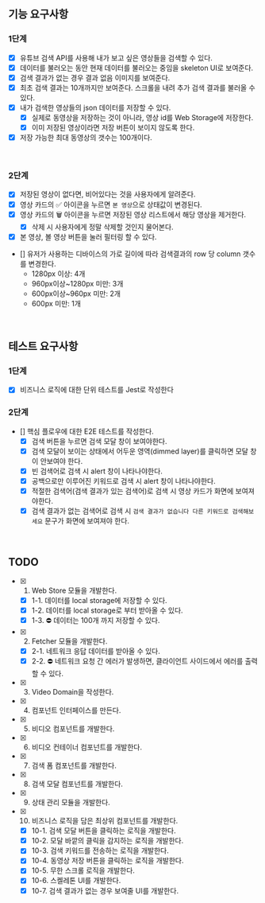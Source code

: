 ## 기능 요구사항
### 1단계
- [x] 유튜브 검색 API를 사용해 내가 보고 싶은 영상들을 검색할 수 있다.
- [x] 데이터를 불러오는 동안 현재 데이터를 불러오는 중임을 skeleton UI로 보여준다.
- [x] 검색 결과가 없는 경우 결과 없음 이미지를 보여준다.
- [x] 최초 검색 결과는 10개까지만 보여준다. 스크롤을 내려 추가 검색 결과를 불러올 수 있다.
- [x] 내가 검색한 영상들의 json 데이터를 저장할 수 있다.
  - [x] 실제로 동영상을 저장하는 것이 아니라, 영상 id를 Web Storage에 저장한다.
  - [x] 이미 저장된 영상이라면 저장 버튼이 보이지 않도록 한다.
- [x] 저장 가능한 최대 동영상의 갯수는 100개이다.

<br>

### 2단계
- [x] 저장된 영상이 없다면, 비어있다는 것을 사용자에게 알려준다.
- [x] 영상 카드의 ✅  아이콘을 누르면 `본 영상`으로 상태값이 변경된다.
- [x] 영상 카드의 🗑️ 아이콘을 누르면 저장된 영상 리스트에서 해당 영상을 제거한다.
  - [x] 삭제 시 사용자에게 정말 삭제할 것인지 물어본다.
- [x] 본 영상, 볼 영상 버튼을 눌러 필터링 할 수 있다.
- [] 유저가 사용하는 디바이스의 가로 길이에 따라 검색결과의 row 당 column 갯수를 변경한다.
  - 1280px 이상: 4개
  - 960px이상~1280px 미만: 3개
  - 600px이상~960px 미만: 2개
  - 600px 미만: 1개

<br>

## 테스트 요구사항
### 1단계
- [x] 비즈니스 로직에 대한 단위 테스트를 Jest로 작성한다
### 2단계
- [] 핵심 플로우에 대한 E2E 테스트를 작성한다.
  - [x] 검색 버튼을 누르면 검색 모달 창이 보여야한다.
  - [x] 검색 모달이 보이는 상태에서 어두운 영역(dimmed layer)를 클릭하면 모달 창이 안보여야 한다.
  - [x] 빈 검색어로 검색 시 alert 창이 나타나야한다.
  - [x] 공백으로만 이루어진 키워드로 검색 시 alert 창이 나타나야한다.
  - [x] 적절한 검색어(검색 결과가 있는 검색어)로 검색 시 영상 카드가 화면에 보여져야한다.
  - [x] 검색 결과가 없는 검색어로 검색 시 `검색 결과가 없습니다 다른 키워드로 검색해보세요` 문구가 화면에 보여져야 한다.

<br>

## TODO
- [x] 1. Web Store 모듈을 개발한다.
  - [x] 1-1. 데이터를 local storage에 저장할 수 있다.
  - [x] 1-2. 데이터를 local storage로 부터 받아올 수 있다.
  - [x] 1-3. ⛔️ 데이터는 100개 까지 저장할 수 있다.

- [x] 2. Fetcher 모듈을 개발한다.
  - [x] 2-1. 네트워크 응답 데이터를 받아올 수 있다.
  - [x] 2-2. ⛔️ 네트워크 요청 간 에러가 발생하면, 클라이언트 사이드에서 에러를 출력할 수 있다.

- [x] 3. Video Domain을 작성한다.

- [x] 4. 컴포넌트 인터페이스를 만든다.

- [x] 5. 비디오 컴포넌트를 개발한다.

- [x] 6. 비디오 컨테이너 컴포넌트를 개발한다.

- [x] 7. 검색 폼 컴포넌트를 개발한다.

- [x] 8. 검색 모달 컴포넌트를 개발한다.

- [x] 9. 상태 관리 모듈을 개발한다.

- [x] 10. 비즈니스 로직을 담은 최상위 컴포넌트를 개발한다.
  - [x] 10-1. 검색 모달 버튼을 클릭하는 로직을 개발한다.
  - [x] 10-2. 모달 바깥의 클릭을 감지하는 로직을 개발한다.
  - [x] 10-3. 검색 키워드를 전송하는 로직을 개발한다.
  - [x] 10-4. 동영상 저장 버튼을 클릭하는 로직을 개발한다.
  - [x] 10-5. 무한 스크롤 로직을 개발한다.
  - [x] 10-6. 스켈레톤 UI를 개발한다.
  - [x] 10-7. 검색 결과가 없는 경우 보여줄 UI를 개발한다.
